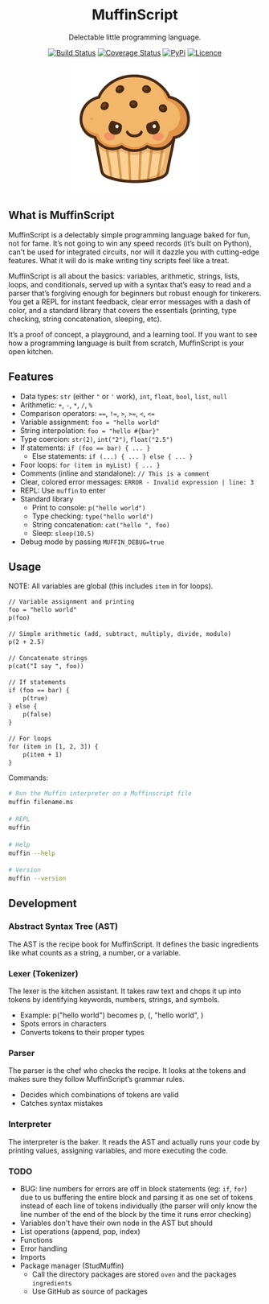 <div align="center">

# MuffinScript

Delectable little programming language.

[![Build Status](https://github.com/justintime50/muffinscript/workflows/build/badge.svg)](https://github.com/justintime50/muffinscript/actions)
[![Coverage Status](https://coveralls.io/repos/github/justintime50/muffinscript/badge.svg?branch=main)](https://coveralls.io/github/justintime50/muffinscript?branch=main)
[![PyPi](https://img.shields.io/pypi/v/muffinscript)](https://pypi.org/project/muffinscript)
[![Licence](https://img.shields.io/github/license/justintime50/muffinscript)](LICENSE)

<img src="https://raw.githubusercontent.com/justintime50/assets/main/src/muffinscript/showcase.png" width="256px" alt="Showcase">

</div>

## What is MuffinScript

MuffinScript is a delectably simple programming language baked for fun, not for fame. It’s not going to win any speed records (it’s built on Python), can't be used for integrated circuits, nor will it dazzle you with cutting-edge features. What it will do is make writing tiny scripts feel like a treat.

MuffinScript is all about the basics: variables, arithmetic, strings, lists, loops, and conditionals, served up with a syntax that’s easy to read and a parser that’s forgiving enough for beginners but robust enough for tinkerers. You get a REPL for instant feedback, clear error messages with a dash of color, and a standard library that covers the essentials (printing, type checking, string concatenation, sleeping, etc).

It’s a proof of concept, a playground, and a learning tool. If you want to see how a programming language is built from scratch, MuffinScript is your open kitchen.

## Features

- Data types: `str` (either `"` or `'` work), `int`, `float`, `bool`, `list`, `null`
- Arithmetic: `+`, `-`, `*`, `/`, `%`
- Comparison operators: `==`, `!=`, `>`, `>=`, `<`, `<=`
- Variable assignment: `foo = "hello world"`
- String interpolation: `foo = "hello #{bar}"`
- Type coercion: `str(2)`, `int("2")`, `float("2.5")`
- If statements: `if (foo == bar) { ... }`
  - Else statements: `if (...) { ... } else { ... }`
- Foor loops: `for (item in myList) { ... }`
- Comments (inline and standalone): `// This is a comment`
- Clear, colored error messages: `ERROR - Invalid expression | line: 3`
- REPL: Use `muffin` to enter
- Standard library
  - Print to console: `p("hello world")`
  - Type checking: `type("hello world")`
  - String concatenation: `cat("hello ", foo)`
  - Sleep: `sleep(10.5)`
- Debug mode by passing `MUFFIN_DEBUG=true`

## Usage

NOTE: All variables are global (this includes `item` in for loops).

```ms
// Variable assignment and printing
foo = "hello world"
p(foo)

// Simple arithmetic (add, subtract, multiply, divide, modulo)
p(2 + 2.5)

// Concatenate strings
p(cat("I say ", foo))

// If statements
if (foo == bar) {
    p(true)
} else {
    p(false)
}

// For loops
for (item in [1, 2, 3]) {
    p(item + 1)
}
```

Commands:

```sh
# Run the Muffin interpreter on a Muffinscript file
muffin filename.ms

# REPL
muffin

# Help
muffin --help

# Version
muffin --version
```

## Development

### Abstract Syntax Tree (AST)

The AST is the recipe book for MuffinScript. It defines the basic ingredients like what counts as a string, a number, or a variable.

### Lexer (Tokenizer)

The lexer is the kitchen assistant. It takes raw text and chops it up into tokens by identifying keywords, numbers, strings, and symbols.

- Example: p("hello world") becomes p, (, "hello world", )
- Spots errors in characters
- Converts tokens to their proper types

### Parser

The parser is the chef who checks the recipe. It looks at the tokens and makes sure they follow MuffinScript’s grammar rules.

- Decides which combinations of tokens are valid
- Catches syntax mistakes

### Interpreter

The interpreter is the baker. It reads the AST and actually runs your code by printing values, assigning variables, and more executing the code.

### TODO

- BUG: line numbers for errors are off in block statements (eg: `if`, `for`) due to us buffering the entire block and parsing it as one set of tokens instead of each line of tokens individually (the parser will only know the line number of the end of the block by the time it runs error checking)
- Variables don't have their own node in the AST but should
- List operations (append, pop, index)
- Functions
- Error handling
- Imports
- Package manager (StudMuffin)
  - Call the directory packages are stored `oven` and the packages `ingredients`
  - Use GitHub as source of packages
